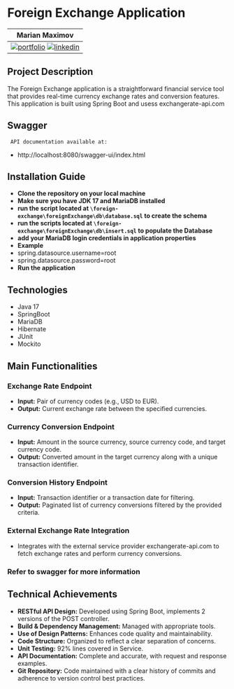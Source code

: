 # Foreign Exchange Application
| **Marian Maximov**                                                                                                                                                                                                                                                                                 
|---------------------------------------------------------------------------------------------------------------------------------------------------------------------------------------------------------------------------------------------------------------------------------------------------|
| [![portfolio](https://img.shields.io/badge/github-000?style=for-the-badge&logo=ko-fi&logoColor=white)](https://github.com/marianmgm) [![linkedin](https://img.shields.io/badge/linkedin-0A66C2?style=for-the-badge&logo=linkedin&logoColor=white)](https://www.linkedin.com/in/marian-maximov-6070662b1) |
## Project Description
The Foreign Exchange application is a straightforward financial service tool that provides real-time currency exchange rates and conversion features. This application is built using Spring Boot and usess exchangerate-api.com

## Swagger
     API documentation available at:
- http://localhost:8080/swagger-ui/index.html

## Installation Guide

- **Clone the repository on your local machine**
- **Make sure you have JDK 17 and MariaDB installed**
-  **run the script located at `\foreign-exchange\foreignExchange\db\database.sql` to create the schema**
-  **run the scripts located at `\foreign-exchange\foreignExchange\db\insert.sql` to populate
   the Database**
- **add your MariaDB login credentials in application properties**
- **Example**
- spring.datasource.username=root
- spring.datasource.password=root   
- **Run the application**

## Technologies
- Java 17
- SpringBoot
- MariaDB
- Hibernate 
- JUnit
- Mockito

## Main Functionalities

### Exchange Rate Endpoint
- **Input:** Pair of currency codes (e.g., USD to EUR).
- **Output:** Current exchange rate between the specified currencies.

### Currency Conversion Endpoint
- **Input:** Amount in the source currency, source currency code, and target currency code.
- **Output:** Converted amount in the target currency along with a unique transaction identifier.

### Conversion History Endpoint
- **Input:** Transaction identifier or a transaction date for filtering.
- **Output:** Paginated list of currency conversions filtered by the provided criteria.

### External Exchange Rate Integration
- Integrates with the external service provider exchangerate-api.com to fetch exchange rates and perform currency conversions.

### Refer to swagger for more information

## Technical Achievements 

- **RESTful API Design:** Developed using Spring Boot, implements 2 versions of the POST controller.
- **Build & Dependency Management:** Managed with appropriate tools.
- **Use of Design Patterns:** Enhances code quality and maintainability.
- **Code Structure:** Organized to reflect a clear separation of concerns.
- **Unit Testing:** 92% lines covered in Service.
- **API Documentation:** Complete and accurate, with request and response examples.
- **Git Repository:** Code maintained with a clear history of commits and adherence to version control best practices.
